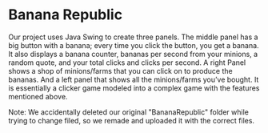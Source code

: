 # Banana Republic

Our project uses Java Swing to create three panels. The middle panel has a big button with a banana; every time you click the button, you get a banana. It also displays a banana counter, bananas per second from your minions, a random quote, and your total clicks and clicks per second. A right Panel shows a shop of minions/farms that you can click on to produce the bananas. And a left panel that shows all the minions/farms you’ve bought. It is essentially a clicker game modeled into a complex game with the features mentioned above.

Note: We accidentally deleted our original "BananaRepublic" folder while trying to change filed, so we remade and uploaded it with the correct files.
